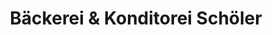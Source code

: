 ---
title: "Bäckerei & Konditorei Schöler"
url: /saalfeld-saale/baeckerei-und-konditorei-schoeler-finkenweg/
shop: Bäckerei
---